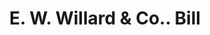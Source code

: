 ---
doi: 10.7916/D8TH9ZPM
date_other: '1880'
date_other_textual: 1880-1889
form: printed ephemera
genre:
- Invoices
name:
- E. W. Willard & Co.
object_in_context_url: https://biggert.cul.columbia.edu/items/view/ave_biggert_00767
subject_hierarchical_geographic:
- Concord, New Hampshire, United States
subject_name:
- E. W. Willard & Co.
title: E. W. Willard & Co.. Bill
sort_title: E. W. Willard & Co.. Bill
call_number: ave_biggert_00767
coordinates:
- 43.20666666666667,-71.53805555555556
pid: ave_biggert_00767
identifiers: ave_biggert_00767
thumbnail: https://derivativo-3.library.columbia.edu/iiif/2/ldpd:345396/full/!256,256/0/native.jpg
permalink: "/biggert/ave_biggert_00767/"
layout: iiif-image-page
---